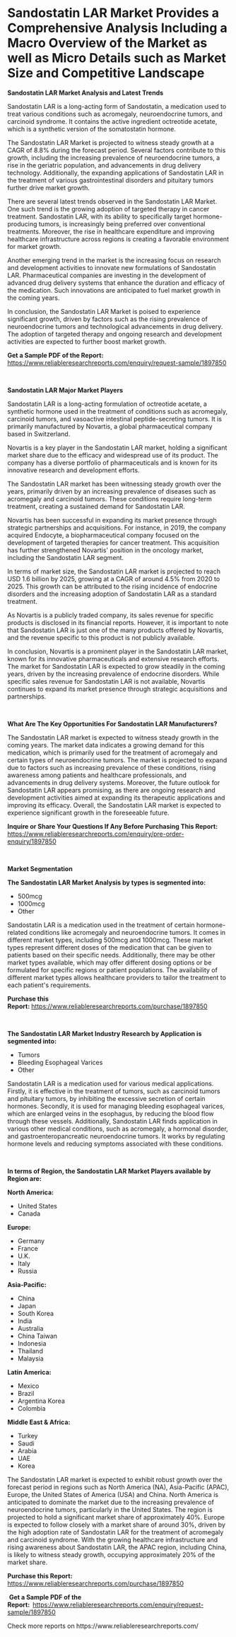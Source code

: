 <p><h1>Sandostatin LAR Market Provides a Comprehensive Analysis Including a Macro Overview of the Market as well as Micro Details such as Market Size and Competitive Landscape</h1></p><p><strong>Sandostatin LAR Market Analysis and Latest Trends</strong></p>
<p><p>Sandostatin LAR is a long-acting form of Sandostatin, a medication used to treat various conditions such as acromegaly, neuroendocrine tumors, and carcinoid syndrome. It contains the active ingredient octreotide acetate, which is a synthetic version of the somatostatin hormone.</p><p>The Sandostatin LAR Market is projected to witness steady growth at a CAGR of 8.8% during the forecast period. Several factors contribute to this growth, including the increasing prevalence of neuroendocrine tumors, a rise in the geriatric population, and advancements in drug delivery technology. Additionally, the expanding applications of Sandostatin LAR in the treatment of various gastrointestinal disorders and pituitary tumors further drive market growth.</p><p>There are several latest trends observed in the Sandostatin LAR Market. One such trend is the growing adoption of targeted therapy in cancer treatment. Sandostatin LAR, with its ability to specifically target hormone-producing tumors, is increasingly being preferred over conventional treatments. Moreover, the rise in healthcare expenditure and improving healthcare infrastructure across regions is creating a favorable environment for market growth.</p><p>Another emerging trend in the market is the increasing focus on research and development activities to innovate new formulations of Sandostatin LAR. Pharmaceutical companies are investing in the development of advanced drug delivery systems that enhance the duration and efficacy of the medication. Such innovations are anticipated to fuel market growth in the coming years.</p><p>In conclusion, the Sandostatin LAR Market is poised to experience significant growth, driven by factors such as the rising prevalence of neuroendocrine tumors and technological advancements in drug delivery. The adoption of targeted therapy and ongoing research and development activities are expected to further boost market growth.</p></p>
<p><strong>Get a Sample PDF of the Report:&nbsp;</strong> <a href="https://www.reliableresearchreports.com/enquiry/request-sample/1897850">https://www.reliableresearchreports.com/enquiry/request-sample/1897850</a></p>
<p>&nbsp;</p>
<p><strong>Sandostatin LAR Major Market Players</strong></p>
<p><p>Sandostatin LAR is a long-acting formulation of octreotide acetate, a synthetic hormone used in the treatment of conditions such as acromegaly, carcinoid tumors, and vasoactive intestinal peptide-secreting tumors. It is primarily manufactured by Novartis, a global pharmaceutical company based in Switzerland.</p><p>Novartis is a key player in the Sandostatin LAR market, holding a significant market share due to the efficacy and widespread use of its product. The company has a diverse portfolio of pharmaceuticals and is known for its innovative research and development efforts.</p><p>The Sandostatin LAR market has been witnessing steady growth over the years, primarily driven by an increasing prevalence of diseases such as acromegaly and carcinoid tumors. These conditions require long-term treatment, creating a sustained demand for Sandostatin LAR.</p><p>Novartis has been successful in expanding its market presence through strategic partnerships and acquisitions. For instance, in 2019, the company acquired Endocyte, a biopharmaceutical company focused on the development of targeted therapies for cancer treatment. This acquisition has further strengthened Novartis' position in the oncology market, including the Sandostatin LAR segment.</p><p>In terms of market size, the Sandostatin LAR market is projected to reach USD 1.6 billion by 2025, growing at a CAGR of around 4.5% from 2020 to 2025. This growth can be attributed to the rising incidence of endocrine disorders and the increasing adoption of Sandostatin LAR as a standard treatment.</p><p>As Novartis is a publicly traded company, its sales revenue for specific products is disclosed in its financial reports. However, it is important to note that Sandostatin LAR is just one of the many products offered by Novartis, and the revenue specific to this product is not publicly available.</p><p>In conclusion, Novartis is a prominent player in the Sandostatin LAR market, known for its innovative pharmaceuticals and extensive research efforts. The market for Sandostatin LAR is expected to grow steadily in the coming years, driven by the increasing prevalence of endocrine disorders. While specific sales revenue for Sandostatin LAR is not available, Novartis continues to expand its market presence through strategic acquisitions and partnerships.</p></p>
<p>&nbsp;</p>
<p><strong>What Are The Key Opportunities For Sandostatin LAR Manufacturers?</strong></p>
<p><p>The Sandostatin LAR market is expected to witness steady growth in the coming years. The market data indicates a growing demand for this medication, which is primarily used for the treatment of acromegaly and certain types of neuroendocrine tumors. The market is projected to expand due to factors such as increasing prevalence of these conditions, rising awareness among patients and healthcare professionals, and advancements in drug delivery systems. Moreover, the future outlook for Sandostatin LAR appears promising, as there are ongoing research and development activities aimed at expanding its therapeutic applications and improving its efficacy. Overall, the Sandostatin LAR market is expected to experience significant growth in the foreseeable future.</p></p>
<p><strong>Inquire or Share Your Questions If Any Before Purchasing This Report:</strong> <a href="https://www.reliableresearchreports.com/enquiry/pre-order-enquiry/1897850">https://www.reliableresearchreports.com/enquiry/pre-order-enquiry/1897850</a></p>
<p>&nbsp;</p>
<p><strong>Market Segmentation</strong></p>
<p><strong>The Sandostatin LAR Market Analysis by types is segmented into:</strong></p>
<p><ul><li>500mcg</li><li>1000mcg</li><li>Other</li></ul></p>
<p><p>Sandostatin LAR is a medication used in the treatment of certain hormone-related conditions like acromegaly and neuroendocrine tumors. It comes in different market types, including 500mcg and 1000mcg. These market types represent different doses of the medication that can be given to patients based on their specific needs. Additionally, there may be other market types available, which may offer different dosing options or be formulated for specific regions or patient populations. The availability of different market types allows healthcare providers to tailor the treatment to each patient's requirements.</p></p>
<p><strong>Purchase this Report:&nbsp;</strong><a href="https://www.reliableresearchreports.com/purchase/1897850">https://www.reliableresearchreports.com/purchase/1897850</a></p>
<p>&nbsp;</p>
<p><strong>The Sandostatin LAR Market Industry Research by Application is segmented into:</strong></p>
<p><ul><li>Tumors</li><li>Bleeding Esophageal Varices</li><li>Other</li></ul></p>
<p><p>Sandostatin LAR is a medication used for various medical applications. Firstly, it is effective in the treatment of tumors, such as carcinoid tumors and pituitary tumors, by inhibiting the excessive secretion of certain hormones. Secondly, it is used for managing bleeding esophageal varices, which are enlarged veins in the esophagus, by reducing the blood flow through these vessels. Additionally, Sandostatin LAR finds application in various other medical conditions, such as acromegaly, a hormonal disorder, and gastroenteropancreatic neuroendocrine tumors. It works by regulating hormone levels and reducing symptoms associated with these conditions.</p></p>
<p>&nbsp;</p>
<p><strong>In terms of Region, the Sandostatin LAR Market Players available by Region are:</strong></p>
<p>
    <p> <strong> North America: </strong>
        <ul>
            <li>United States</li>
            <li>Canada</li>
        </ul>
        </p> 
    <p> <strong> Europe: </strong>
        <ul>
            <li>Germany</li>
            <li>France</li>
            <li>U.K.</li>
            <li>Italy</li>
            <li>Russia</li>
        </ul>
        </p> 
    <p> <strong> Asia-Pacific: </strong>
        <ul>
            <li>China</li>
            <li>Japan</li>
            <li>South Korea</li>
            <li>India</li>
            <li>Australia</li>
            <li>China Taiwan</li>
            <li>Indonesia</li>
            <li>Thailand</li>
            <li>Malaysia</li>
        </ul>
        </p> 
    <p> <strong> Latin America: </strong>
        <ul>
            <li>Mexico</li>
            <li>Brazil</li>
            <li>Argentina Korea</li>
            <li>Colombia</li>
        </ul>
        </p> 
    <p> <strong> Middle East & Africa: </strong>
        <ul>
            <li>Turkey</li>
            <li>Saudi</li>
            <li>Arabia</li>
            <li>UAE</li>
            <li>Korea</li>
        </ul>
    </p>
    </p>
<p><p>The Sandostatin LAR market is expected to exhibit robust growth over the forecast period in regions such as North America (NA), Asia-Pacific (APAC), Europe, the United States of America (USA) and China. North America is anticipated to dominate the market due to the increasing prevalence of neuroendocrine tumors, particularly in the United States. The region is projected to hold a significant market share of approximately 40%. Europe is expected to follow closely with a market share of around 30%, driven by the high adoption rate of Sandostatin LAR for the treatment of acromegaly and carcinoid syndrome. With the growing healthcare infrastructure and rising awareness about Sandostatin LAR, the APAC region, including China, is likely to witness steady growth, occupying approximately 20% of the market share.</p></p>
<p><strong>Purchase this Report: </strong><a href="https://www.reliableresearchreports.com/purchase/1897850">https://www.reliableresearchreports.com/purchase/1897850</a></p>
<p>&nbsp;<strong>Get a Sample PDF of the Report:&nbsp;&nbsp;</strong><a href="https://www.reliableresearchreports.com/enquiry/request-sample/1897850">https://www.reliableresearchreports.com/enquiry/request-sample/1897850</a></p>
<p><strong></strong></p>
<p>Check more reports on https://www.reliableresearchreports.com/</p>